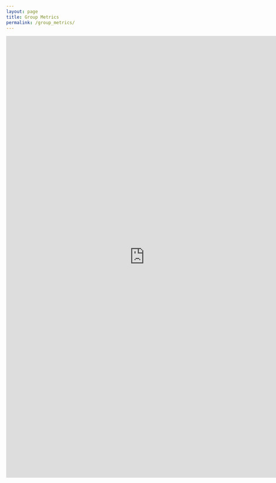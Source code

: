 ```yaml
---
layout: page
title: Group Metrics
permalink: /group_metrics/
---
```


<iframe width="750" height="1200" src="https://datastudio.google.com/embed/reporting/5878fec6-3228-4654-9aa3-815f1b717461/page/pURUC" frameborder="0" style="border:0" allowfullscreen></iframe>

